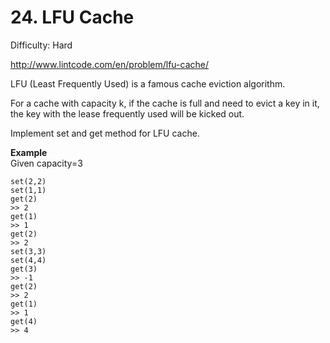 # 24. LFU Cache

Difficulty: Hard

http://www.lintcode.com/en/problem/lfu-cache/

LFU (Least Frequently Used) is a famous cache eviction algorithm.

For a cache with capacity k, if the cache is full and need to evict a key in it, the key with the lease frequently used will be kicked out.

Implement set and get method for LFU cache.

**Example**  
Given capacity=3
```
set(2,2)
set(1,1)
get(2)
>> 2
get(1)
>> 1
get(2)
>> 2
set(3,3)
set(4,4)
get(3)
>> -1
get(2)
>> 2
get(1)
>> 1
get(4)
>> 4
```